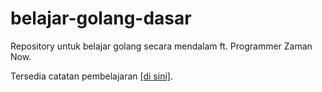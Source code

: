# belajar-golang-dasar
Repository untuk belajar golang secara mendalam ft. Programmer Zaman Now.

Tersedia catatan pembelajaran
[[di sini]](https://ash-cloth-887.notion.site/Belajar-Golang-Dasar-2223f0134bea80f48022fb4e4b9af3df).
